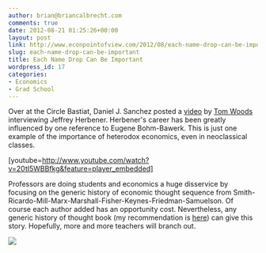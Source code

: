 ```yaml
---
author: brian@briancalbrecht.com
comments: true
date: 2012-08-21 01:25:26+00:00
layout: post
link: http://www.econpointofview.com/2012/08/each-name-drop-can-be-important/
slug: each-name-drop-can-be-important
title: Each Name Drop Can Be Important
wordpress_id: 17
categories:
- Economics
- Grad School
---
```




Over at the Circle Bastiat, Daniel J. Sanchez posted a [video](http://bastiat.mises.org/2012/08/a-single-reference/) by [Tom Woods](http://www.thomasewoods.com/) interviewing Jeffrey Herbener. Herbener's career has been greatly influenced by one reference to Eugene Bohm-Bawerk. This is just one example of the importance of heterodox economics, even in neoclassical classes.

[youtube=http://www.youtube.com/watch?v=20tI5WBBfkg&feature=player_embedded]

Professors are doing students and economics a huge disservice by focusing on the generic history of economic thought sequence from Smith-Ricardo-Mill-Marx-Marshall-Fisher-Keynes-Friedman-Samuelson. Of course each author added has an opportunity cost. Nevertheless, any generic history of thought book (my recommendation is [here](http://www.amazon.com/gp/product/0415205514?ie=UTF8&tag=httpwwwgoodco-20&linkCode=as2&camp=1789&creative=9325&creativeASIN=0415205514&SubscriptionId=1MGPYB6YW3HWK55XCGG2)) can give this story. Hopefully, more and more teachers will branch out.




![](http://img.zemanta.com/pixy.gif?x-id=66d612ac-dcbd-40c8-94e7-4052711b6a4d)
